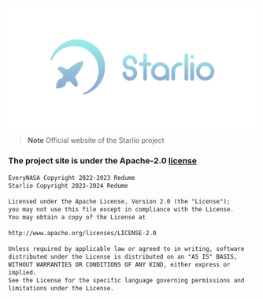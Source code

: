 <p align="center"><img src="banner.png" alt="Banner starlio"></p>

> **Note**
> Official website of the Starlio project


### The project site is under the Apache-2.0 [license](NOTICE)
```
EveryNASA Copyright 2022-2023 Redume
Starlio Copyright 2023-2024 Redume

Licensed under the Apache License, Version 2.0 (the "License");
you may not use this file except in compliance with the License.
You may obtain a copy of the License at

http://www.apache.org/licenses/LICENSE-2.0

Unless required by applicable law or agreed to in writing, software
distributed under the License is distributed on an "AS IS" BASIS,
WITHOUT WARRANTIES OR CONDITIONS OF ANY KIND, either express or implied.
See the License for the specific language governing permissions and
limitations under the License.
```
